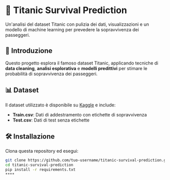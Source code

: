 # 🚢 Titanic Survival Prediction

Un'analisi del dataset Titanic con pulizia dei dati, visualizzazioni e un modello di machine learning per prevedere la sopravvivenza dei passeggeri.

## 📌 Introduzione

Questo progetto esplora il famoso dataset Titanic, applicando tecniche di **data cleaning**, **analisi esplorativa** e **modelli predittivi** per stimare le probabilità di sopravvivenza dei passeggeri.

## 📊 Dataset

Il dataset utilizzato è disponibile su [Kaggle](https://www.kaggle.com/competitions/titanic/data) e include:

- **Train.csv**: Dati di addestramento con etichette di sopravvivenza
- **Test.csv**: Dati di test senza etichette

## 🛠️ Installazione

Clona questa repository ed esegui:

```bash
git clone https://github.com/tuo-username/titanic-survival-prediction.git
cd titanic-survival-prediction
pip install -r requirements.txt
****
